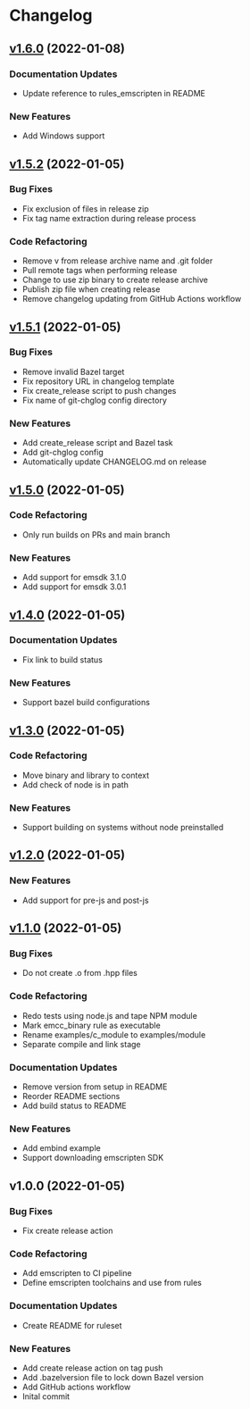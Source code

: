 # Changelog

<a name="v1.6.0"></a>
## [v1.6.0](https://github.com/sengelha/rules_emscripten/compare/v1.5.2...v1.6.0) (2022-01-08)
### Documentation Updates

* Update reference to rules_emscripten in README

### New Features

* Add Windows support


<a name="v1.5.2"></a>
## [v1.5.2](https://github.com/sengelha/rules_emscripten/compare/v1.5.1...v1.5.2) (2022-01-05)
### Bug Fixes

* Fix exclusion of files in release zip
* Fix tag name extraction during release process

### Code Refactoring

* Remove v from release archive name and .git folder
* Pull remote tags when performing release
* Change to use zip binary to create release archive
* Publish zip file when creating release
* Remove changelog updating from GitHub Actions workflow


<a name="v1.5.1"></a>
## [v1.5.1](https://github.com/sengelha/rules_emscripten/compare/v1.5.0...v1.5.1) (2022-01-05)
### Bug Fixes

* Remove invalid Bazel target
* Fix repository URL in changelog template
* Fix create_release script to push changes
* Fix name of git-chglog config directory

### New Features

* Add create_release script and Bazel task
* Add git-chglog config
* Automatically update CHANGELOG.md on release


<a name="v1.5.0"></a>
## [v1.5.0](https://github.com/sengelha/rules_emscripten/compare/v1.4.0...v1.5.0) (2022-01-05)
### Code Refactoring

* Only run builds on PRs and main branch

### New Features

* Add support for emsdk 3.1.0
* Add support for emsdk 3.0.1


<a name="v1.4.0"></a>
## [v1.4.0](https://github.com/sengelha/rules_emscripten/compare/v1.3.0...v1.4.0) (2022-01-05)
### Documentation Updates

* Fix link to build status

### New Features

* Support bazel build configurations


<a name="v1.3.0"></a>
## [v1.3.0](https://github.com/sengelha/rules_emscripten/compare/v1.2.0...v1.3.0) (2022-01-05)
### Code Refactoring

* Move binary and library to context
* Add check of node is in path

### New Features

* Support building on systems without node preinstalled


<a name="v1.2.0"></a>
## [v1.2.0](https://github.com/sengelha/rules_emscripten/compare/v1.1.0...v1.2.0) (2022-01-05)
### New Features

* Add support for pre-js and post-js


<a name="v1.1.0"></a>
## [v1.1.0](https://github.com/sengelha/rules_emscripten/compare/v1.0.0...v1.1.0) (2022-01-05)
### Bug Fixes

* Do not create .o from .hpp files

### Code Refactoring

* Redo tests using node.js and tape NPM module
* Mark emcc_binary rule as executable
* Rename examples/c_module to examples/module
* Separate compile and link stage

### Documentation Updates

* Remove version from setup in README
* Reorder README sections
* Add build status to README

### New Features

* Add embind example
* Support downloading emscripten SDK


<a name="v1.0.0"></a>
## v1.0.0 (2022-01-05)
### Bug Fixes

* Fix create release action

### Code Refactoring

* Add emscripten to CI pipeline
* Define emscripten toolchains and use from rules

### Documentation Updates

* Create README for ruleset

### New Features

* Add create release action on tag push
* Add .bazelversion file to lock down Bazel version
* Add GitHub actions workflow
* Inital commit

